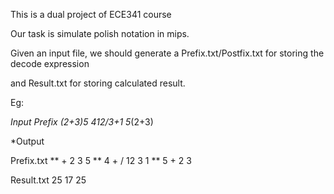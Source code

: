 This is a dual project of ECE341 course

Our task is simulate polish notation in mips.

Given an input file, we should generate a Prefix.txt/Postfix.txt for storing the decode expression

and Result.txt for storing calculated result.

Eg:

*Input
Prefix
(2+3)*5
4*12/3+1
5*(2+3)

*Output

Prefix.txt 
** + 2 3 5 
** 4 + / 12 3 1 
** 5 + 2 3 

Result.txt
25
17
25
